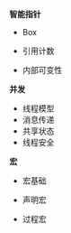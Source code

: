 **智能指针**

-   Box

-   引用计数
-   内部可变性

**并发**

-   线程模型
-   消息传递
-   共享状态
-   线程安全

**宏**

-   宏基础

-   声明宏
-   过程宏
